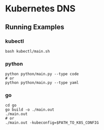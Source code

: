 # Kubernetes DNS



## Running Examples

### kubectl

```shell
bash kubectl/main.sh
```

### python

```shell
python python/main.py --type code
# or
python python/main.py --type yaml
```

### go

```shell
cd go
go build -o ./main.out
./main.out
# or
./main.out -kubeconfig=$PATH_TO_K8S_CONFIG
```
